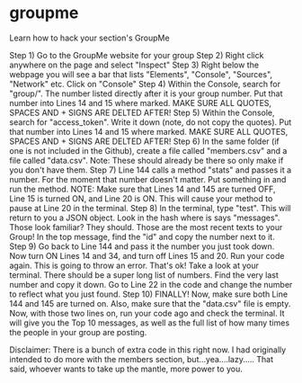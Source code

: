 # groupme
Learn how to hack your section's GroupMe

Step 1) Go to the GroupMe website for your group
Step 2) Right click anywhere on the page and select "Inspect"
Step 3) Right below the webpage you will see a bar that lists "Elements", "Console", "Sources", "Network" etc. Click on "Console"
Step 4) Within the Console, search for "group/". The number listed directly after it is your group number. Put that number into Lines 14 and 15 where marked. MAKE SURE ALL QUOTES, SPACES AND + SIGNS ARE DELTED AFTER!
Step 5) Within the Console, search for "access_token". Write it down (note, do not copy the quotes). Put that number into Lines 14 and 15 where marked. MAKE SURE ALL QUOTES, SPACES AND + SIGNS ARE DELTED AFTER!
Step 6) In the same folder (if one is not included in the Github), create a file called "members.csv" and a file called "data.csv". Note: These should already be there so only make if you don't have them.
Step 7) Line 144 calls a method "stats" and passes it a number. For the moment that number doesn't matter. Put something in and run the method. NOTE: Make sure that Lines 14 and 145 are turned OFF, Line 15 is turned ON, and Line 20 is ON. This will cause your method to pause at Line 20 in the terminal.
Step 8) In the terminal, type "test". This will return to you a JSON object. Look in the hash where is says "messages". Those look familiar? They should. Those are the most recent texts to your Group! In the top message, find the "id" and copy the number next to it.
Step 9) Go back to Line 144 and pass it the number you just took down. Now turn ON Lines 14 and 34, and turn off Lines 15 and 20. Run your code again. This is going to throw an error. That's ok! Take a look at your terminal. There should be a super long list of numbers. Find the very last number and copy it down. Go to Line 22 in the code and change the number to reflect what you just found.
Step 10) FINALLY! Now, make sure both Line 144 and 145 are turned on. Also, make sure that the "data.csv" file is empty. Now, with those two lines on, run your code ago and check the terminal. It will give you the Top 10 messages, as well as the full list of how many times the people in your group are posting.


Disclaimer: There is a bunch of extra code in this right now. I had originally intended to do more with the members section, but...yea....lazy..... That said, whoever wants to take up the mantle, more power to you.
